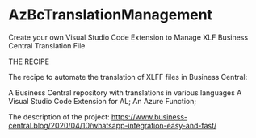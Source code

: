 # AzBcTranslationManagement

Create your own Visual Studio Code Extension to Manage XLF Business Central Translation File

THE RECIPE

The recipe to automate the translation of XLFF files in Business Central:

A Business Central repository with translations in various languages
A Visual Studio Code Extension for AL;
An Azure Function;

The description of the project:
https://www.business-central.blog/2020/04/10/whatsapp-integration-easy-and-fast/